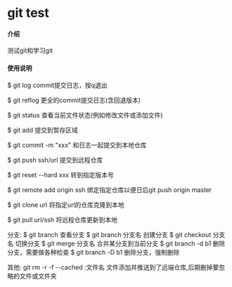 # git test

#### 介绍
测试git和学习git

#### 使用说明

$ git log		commit提交日志，按q退出

$ git reflog 		更全的commit提交日志(含回退版本)

$ git status		查看当前文件状态(例如修改文件或添加文件)

$ git add		提交到暂存区域

$ git commit -m "xxx"	和日志一起提交到本地仓库

$ git push ssh/url	提交到远程仓库

$ git reset --hard xxx	转到指定版本号

$ git remote add origin ssh 绑定指定仓库以便日后git push origin master

$ git clone url 	将指定url的仓库克隆到本地

$ git pull url/ssh	将远程仓库更新到本地


分支:
$ git branch		查看分支
$ git branch 分支名	创建分支
$ git checkout 分支名	切换分支
$ git merge 分支名	合并某分支到当前分支
$ git branch -d b1 	删除分支，需要做各种检查
$ git branch -D b1 	删除分支，强制删除

其他:
git rm -r -f --cached :文件名	文件添加并推送到了远端仓库,后期删掉要忽略的文件或文件夹